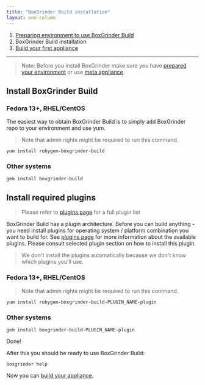 ```yaml
---
title: "BoxGrinder Build installation"
layout: one-column
---
```


1. [Preparing environment to use BoxGrinder Build][prepare]
2. BoxGrinder Build installation
3. [Build your first appliance][build]

***

> Note: Before you install BoxGrinder make sure you have [prepared your environment][prepare] or use [meta appliance][meta].

## Install BoxGrinder Build

### Fedora 13+, RHEL/CentOS

The easiest way to obtain BoxGrinder Build is to simply add BoxGrinder repo to your environment and use yum.

> Note that admin rights might be required to run this command.

    yum install rubygem-boxgrinder-build

### Other systems

    gem install boxgrinder-build

## Install required plugins

> Please refer to [plugins page][plugins] for a full plugin list

BoxGrinder Build has a plugin architecture. Before you can build anything - you need install plugins for operating system / platform combination you want to build for. See [plugins page][plugins] for more information about the available plugins. Please consult selected plugin section on how to install this plugin.

> We don't install the plugins automatically because we don't know which plugins you'll use.

### Fedora 13+, RHEL/CentOS

> Note that admin rights might be required to run this command.

    yum install rubygem-boxgrinder-build-PLUGIN_NAME-plugin

### Other systems

    gem install boxgrinder-build-PLUGIN_NAME-plugin

Done!

After this you should be ready to use BoxGrinder Build:

    boxgrinder help

Now you can [build your appliance][build].

[meta]: /tutorials/boxgrinder-build-meta-appliance
[plugins]: /tutorials/boxgrinder-build-plugins

[prepare]: /tutorials/boxgrinder-build-quick-start/preparing-environment
[install]: /tutorials/boxgrinder-build-quick-start/installation
[build]: /tutorials/boxgrinder-build-quick-start/build-your-first-appliance


